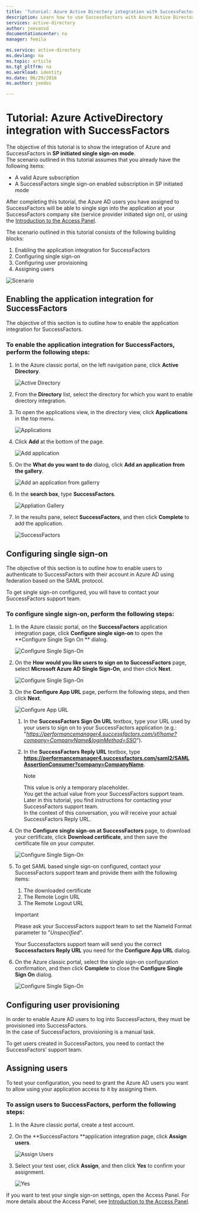 ```yaml
---
title: 'Tutorial: Azure Active Directory integration with SuccessFactors | Microsoft Azure'
description: Learn how to use SuccessFactors with Azure Active Directory to enable single sign-on, automated provisioning, and more!
services: active-directory
author: jeevansd
documentationcenter: na
manager: femila

ms.service: active-directory
ms.devlang: na
ms.topic: article
ms.tgt_pltfrm: na
ms.workload: identity
ms.date: 06/29/2016
ms.author: jeedes

---
```

# Tutorial: Azure ActiveDirectory integration with SuccessFactors
The objective of this tutorial is to show the integration of Azure and SuccessFactors in **SP initiated single sign-on mode**.  
The scenario outlined in this tutorial assumes that you already have the following items:

* A valid Azure subscription
* A SuccessFactors single sign-on enabled subscription in SP initiated mode

After completing this tutorial, the Azure AD users you have assigned to SuccessFactors will be able to single sign into the application at your SuccessFactors company site (service provider initiated sign on), or using the [Introduction to the Access Panel](active-directory-saas-access-panel-introduction.md).

The scenario outlined in this tutorial consists of the following building blocks:

1. Enabling the application integration for SuccessFactors
2. Configuring single sign-on
3. Configuring user provisioning
4. Assigning users

![Scenario](./media/active-directory-saas-successfactors-tutorial/IC791135.png "Scenario")

## Enabling the application integration for SuccessFactors
The objective of this section is to outline how to enable the application integration for SuccessFactors.

### To enable the application integration for SuccessFactors, perform the following steps:
1. In the Azure classic portal, on the left navigation pane, click **Active Directory**.
   
   ![Active Directory](./media/active-directory-saas-successfactors-tutorial/IC700993.png "Active Directory")
2. From the **Directory** list, select the directory for which you want to enable directory integration.
3. To open the applications view, in the directory view, click **Applications** in the top menu.
   
   ![Applications](./media/active-directory-saas-successfactors-tutorial/IC700994.png "Applications")
4. Click **Add** at the bottom of the page.
   
   ![Add application](./media/active-directory-saas-successfactors-tutorial/IC749321.png "Add application")
5. On the **What do you want to do** dialog, click **Add an application from the gallery**.
   
   ![Add an application from gallerry](./media/active-directory-saas-successfactors-tutorial/IC749322.png "Add an application from gallerry")
6. In the **search box**, type **SuccessFactors**.
   
   ![Appliation Gallery](./media/active-directory-saas-successfactors-tutorial/IC791136.png "Appliation Gallery")
7. In the results pane, select **SuccessFactors**, and then click **Complete** to add the application.
   
   ![SuccessFactors](./media/active-directory-saas-successfactors-tutorial/IC791137.png "SuccessFactors")

## Configuring single sign-on
The objective of this section is to outline how to enable users to authenticate to SuccessFactors with their account in Azure AD using federation based on the SAML protocol.

To get single sign-on configured, you will have to contact your SuccessFactors support team.

### To configure single sign-on, perform the following steps:
1. In the Azure classic portal, on the **SuccessFactors** application integration page, click **Configure single sign-on** to open the **Configure Single Sign On ** dialog.
   
   ![Configure Single Sign-On](./media/active-directory-saas-successfactors-tutorial/IC791138.png "Configure Single Sign-On")
2. On the **How would you like users to sign on to SuccessFactors** page, select **Microsoft Azure AD Single Sign-On**, and then click **Next**.
   
   ![Configure Single Sign-On](./media/active-directory-saas-successfactors-tutorial/IC791139.png "Configure Single Sign-On")
3. On the **Configure App URL** page, perform the following steps, and then click **Next**.
   
   ![Configure App URL](./media/active-directory-saas-successfactors-tutorial/IC791140.png "Configure App URL")
   
   1. In the **SuccessFactors Sign On URL** textbox, type your URL used by your users to sign on to your SuccessFactors application (e.g.: "*https://performancemanager4.successfactors.com/sf/home?company=CompanyName&loginMethod=SSO*").
   2. In the **SuccessFactors Reply URL** textbox, type **https://performancemanager4.successfactors.com/saml2/SAMLAssertionConsumer?company=CompanyName**.
      
      > [!NOTE]
      > This value is only a temporary placeholder.  
      > You get the actual value from your SuccessFactors support team.  
      > Later in this tutorial, you find instructions for contacting your SuccessFactors support team.  
      > In the context of this conversation, you will receive your actual SuccessFactors Reply URL.
      > 
4. On the **Configure single sign-on at SuccessFactors** page, to download your certificate, click **Download certificate**, and then save the certificate file on your computer.
   
   ![Configure Single Sign-On](./media/active-directory-saas-successfactors-tutorial/IC791141.png "Configure Single Sign-On")
5. To get SAML based single sign-on configured, contact your SuccessFactors support team and provide them with the following items:
   
   1. The downloaded certificate
   2. The Remote Login URL
   3. The Remote Logout URL
   
   > [!IMPORTANT]
   > Please ask your SuccessFactors support team to set the NameId Format parameter to "*Unspecified*".
   > 
   > 
   
   Your Successfactors support team will send you the correct **Successfactors Reply URL** you need for the **Configure App URL** dialog.
6. On the Azure classic portal, select the single sign-on configuration confirmation, and then click **Complete** to close the **Configure Single Sign On** dialog.
   
   ![Configure Single Sign-On](./media/active-directory-saas-successfactors-tutorial/IC791142.png "Configure Single Sign-On")

## Configuring user provisioning
In order to enable Azure AD users to log into SuccessFactors, they must be provisioned into SuccessFactors.  
In the case of SuccessFactors, provisioning is a manual task.

To get users created in SuccessFactors, you need to contact the SuccessFactors’ support team.

## Assigning users
To test your configuration, you need to grant the Azure AD users you want to allow using your application access to it by assigning them.

### To assign users to SuccessFactors, perform the following steps:
1. In the Azure classic portal, create a test account.
2. On the **SuccessFactors **application integration page, click **Assign users**.
   
   ![Assign Users](./media/active-directory-saas-successfactors-tutorial/IC791143.png "Assign Users")
3. Select your test user, click **Assign**, and then click **Yes** to confirm your assignment.
   
   ![Yes](./media/active-directory-saas-successfactors-tutorial/IC767830.png "Yes")

If you want to test your single sign-on settings, open the Access Panel. For more details about the Access Panel, see [Introduction to the Access Panel](active-directory-saas-access-panel-introduction.md).

